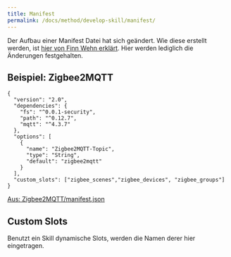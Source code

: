 ```yaml
---
title: Manifest
permalink: /docs/method/develop-skill/manifest/
---
```


Der Aufbau einer Manifest Datei hat sich geändert. Wie diese erstellt werden, ist [hier von Finn Wehn erklärt](https://fwehn.github.io/pp-voiceassistant/docs/create-skills/manifest/). Hier werden lediglich die Änderungen festgehalten. <br>

## Beispiel: Zigbee2MQTT

```
{
  "version": "2.0",
  "dependencies": {
    "fs": "^0.0.1-security",
    "path": "^0.12.7",
    "mqtt": "^4.3.7"
  },
  "options": [
    {
      "name": "Zigbee2MQTT-Topic",
      "type": "String",
      "default": "zigbee2mqtt"
    }
  ],
  "custom_slots": ["zigbee_scenes","zigbee_devices", "zigbee_groups"]
}
```
[Aus: Zigbee2MQTT/manifest.json](../../../../src/client/skills/Zigbee2MQTT/2.0/manifest.json)

## Custom Slots

Benutzt ein Skill dynamische Slots, werden die Namen derer hier eingetragen.

